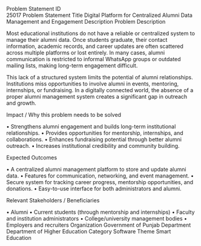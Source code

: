 Problem Statement ID	
25017
Problem Statement Title	
Digital Platform for Centralized Alumni Data Management and Engagement
Description	
Problem Description

Most educational institutions do not have a reliable or centralized system to manage their alumni data. Once students graduate, their contact information, academic records, and career updates are often scattered across multiple platforms or lost entirely. In many cases, alumni communication is restricted to informal WhatsApp groups or outdated mailing lists, making long-term engagement difficult.

This lack of a structured system limits the potential of alumni relationships. Institutions miss opportunities to involve alumni in events, mentoring, internships, or fundraising. In a digitally connected world, the absence of a proper alumni management system creates a significant gap in outreach and growth.

Impact / Why this problem needs to be solved

• Strengthens alumni engagement and builds long-term institutional relationships.
• Provides opportunities for mentorship, internships, and collaborations.
• Enhances fundraising potential through better alumni outreach.
• Increases institutional credibility and community building.

Expected Outcomes

• A centralized alumni management platform to store and update alumni data.
• Features for communication, networking, and event management.
• Secure system for tracking career progress, mentorship opportunities, and donations.
• Easy-to-use interface for both administrators and alumni.

Relevant Stakeholders / Beneficiaries

• Alumni
• Current students (through mentorship and internships)
• Faculty and institution administrators
• College/university management bodies
• Employers and recruiters
Organization	Government of Punjab
Department	Department of Higher Education
Category	Software
Theme	Smart Education

